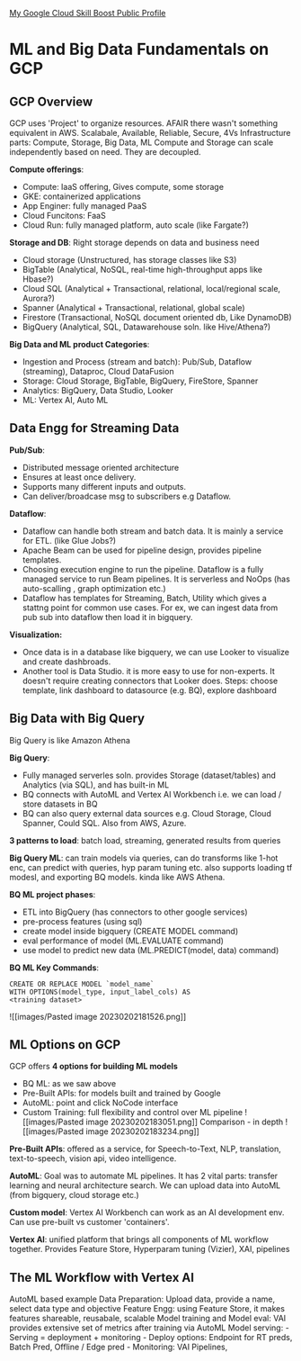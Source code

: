 [My Google Cloud Skill Boost Public Profile](https://www.cloudskillsboost.google/public_profiles/d85f8295-b522-4522-964c-f0fcf9375090)

# ML and Big Data Fundamentals on GCP
## GCP Overview

GCP uses 'Project' to organize resources. AFAIR there wasn't something equivalent in AWS.
Scalabale, Available, Reliable, Secure, 4Vs
Infrastructure parts: Compute, Storage, Big Data, ML
Compute and Storage can scale independently based on need. They are decoupled.

**Compute offerings**:
- Compute: IaaS offering, Gives compute, some storage
- GKE: containerized applications
- App Enginer: fully managed PaaS
- Cloud Funcitons: FaaS
- Cloud Run: fully managed platform, auto scale (like Fargate?)

**Storage and DB**:
Right storage depends on data and business need
- Cloud storage (Unstructured, has storage classes like S3)
- BigTable (Analytical, NoSQL, real-time high-throughput apps like Hbase?)
- Cloud SQL (Analytical + Transactional, relational, local/regional scale, Aurora?)
- Spanner (Analytical + Transactional, relational, global scale)
- Firestore (Transactional, NoSQL document oriented db, Like DynamoDB)
- BigQuery (Analytical, SQL, Datawarehouse soln. like Hive/Athena?)

**Big Data and ML product Categories**:
- Ingestion and Process (stream and batch): Pub/Sub, Dataflow (streaming), Dataproc, Cloud DataFusion
- Storage: Cloud Storage, BigTable, BigQuery, FireStore, Spanner
- Analytics: BigQuery, Data Studio, Looker
- ML: Vertex AI, Auto ML

## Data Engg for Streaming Data

**Pub/Sub**: 
- Distributed message oriented architecture
- Ensures at least once delivery.
- Supports many different inputs and outputs. 
- Can deliver/broadcase msg to subscribers e.g Dataflow.

**Dataflow**:
- Dataflow can handle both stream and batch data. It is mainly a service for ETL. (like Glue Jobs?)
- Apache Beam can be used for pipeline design, provides pipeline templates.
- Choosing execution engine to run the pipeline. Dataflow is a fully managed service to run Beam pipelines. It is serverless and NoOps (has auto-scalling , graph optimization etc.)
- Dataflow has templates for Streaming, Batch, Utility which gives a stattng point for common use cases. For ex, we can ingest data from pub sub into dataflow then load it in bigquery.

**Visualization:**
- Once data is in a database like bigquery, we can use Looker to visualize and create dashbroads.
- Another tool is Data Studio. it is more easy to use for non-experts. It doesn't require creating connectors that Looker does. Steps: choose template, link dashboard to datasource (e.g. BQ), explore dashboard

## Big Data with Big Query

Big Query is like Amazon Athena

**Big Query**: 
- Fully managed serverles soln. provides Storage (dataset/tables) and Analytics (via SQL), and has built-in ML
- BQ connects with AutoML and Vertex AI Workbench i.e. we can load / store datasets in BQ
- BQ can also query external data sources e.g. Cloud Storage, Cloud Spanner, Could SQL. Also from AWS, Azure.

**3 patterns to load**: batch load, streaming, generated results from queries

**Big Query ML**: can train models via queries, can do transforms like 1-hot enc, can predict with queries, hyp param tuning etc. also supports loading tf modesl, and exporting BQ models. kinda like AWS Athena.

**BQ ML project phases**:
- ETL into BigQuery (has connectors to other google services)
- pre-process features (using sql)
- create model inside bigquery (CREATE MODEL command)
- eval performance of model (ML.EVALUATE command)
- use model to predict new data (ML.PREDICT(model, data) command)

**BQ ML Key Commands**:
```
CREATE OR REPLACE MODEL `model_name` 
WITH OPTIONS(model_type, input_label_cols) AS
<training dataset>
```
![[images/Pasted image 20230202181526.png]]

## ML Options on GCP

GCP offers **4 options for building ML models**
- BQ ML: as we saw above
- Pre-Built APIs: for models built and trained by Google
- AutoML: point and click NoCode interface
- Custom Training: full flexibility and control over ML pipeline
![[images/Pasted image 20230202183051.png]]
Comparison - in depth
![[images/Pasted image 20230202183234.png]]

**Pre-Built APIs**: offered as a service, for Speech-to-Text, NLP, translation, text-to-speech, vision api, video intelligence.

**AutoML**: Goal was to automate ML pipelines. It has 2 vital parts: transfer learning and neural architecture search. We can upload data into AutoML (from bigquery, cloud storage etc.) 

**Custom model**: Vertex AI Workbench can work as an AI development env. Can use pre-built vs customer 'containers'.

**Vertex AI**: unified platform that brings all components of ML workflow together. Provides Feature Store, Hyperparam tuning (Vizier), XAI, pipelines

## The ML Workflow with Vertex AI
AutoML based example
Data Preparation: Upload data, provide a name, select data type and objective
Feature Engg: using Feature Store, it makes features shareable, reusabale, scalable
Model training and Model eval: VAI provides extensive set of metrics after training via AutoML
Model serving:
	- Serving = deployment + monitoring
	- Deploy options: Endpoint for RT preds, Batch Pred, Offline / Edge pred
	- Monitoring: VAI Pipelines, 